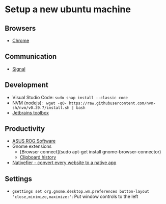 # Setup a new ubuntu machine

## Browsers
- [Chrome](https://www.google.com/intl/en_uk/chrome/?platform=linux)

## Communication
- [Signal](https://signal.org/download/linux/)

## Development
- Visual Studio Code: `sudo snap install --classic code`
- NVM (nodejs): ` wget -qO- https://raw.githubusercontent.com/nvm-sh/nvm/v0.39.7/install.sh | bash`
- [Jetbrains toolbox](https://www.jetbrains.com/toolbox-app/)

## Productivity
- [ASUS ROG Software](https://asus-linux.org/guides/fedora-guide/)
- Gnome extensions
  - [Browser connect](sudo apt-get install gnome-browser-connector)
  - [Clipboard history](https://extensions.gnome.org/extension/4839/clipboard-history/)
- [Nativefier - convert every website to a native app](https://github.com/nativefier/nativefier)

## Settings
- `gsettings set org.gnome.desktop.wm.preferences button-layout 'close,minimize,maximize:'`: Put window controls to the left
